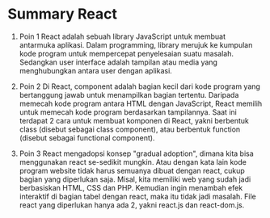 # Summary React
 
1. Poin 1
React adalah sebuah library JavaScript untuk membuat antarmuka aplikasi. Dalam programming, library merujuk ke kumpulan kode program untuk mempercepat penyelesaian suatu masalah. Sedangkan user interface adalah tampilan atau media yang menghubungkan antara user dengan aplikasi.


2. Poin 2
Di React, component adalah bagian kecil dari kode program yang bertanggung jawab untuk menampilkan bagian tertentu. Daripada memecah kode program antara HTML dengan
JavaScript, React memilih untuk memecah kode program berdasarkan tampilannya. Saat ini terdapat 2 cara untuk membuat komponen di React, yakni berbentuk class (disebut
sebagai class component), atau berbentuk function (disebut sebagai functional component).

3. Poin 3 
React mengadopsi konsep "gradual adoption", dimana kita bisa menggunakan react se-sedikit mungkin. Atau dengan kata lain kode program website tidak harus semuanya dibuat dengan react, cukup bagian yang diperlukan saja.
Misal, kita memiliki web yang sudah jadi berbasiskan HTML, CSS dan PHP. Kemudian ingin menambah efek interaktif di bagian tabel dengan react, maka itu tidak jadi masalah. File react yang diperlukan hanya ada 2, yakni react.js dan react-dom.js. 